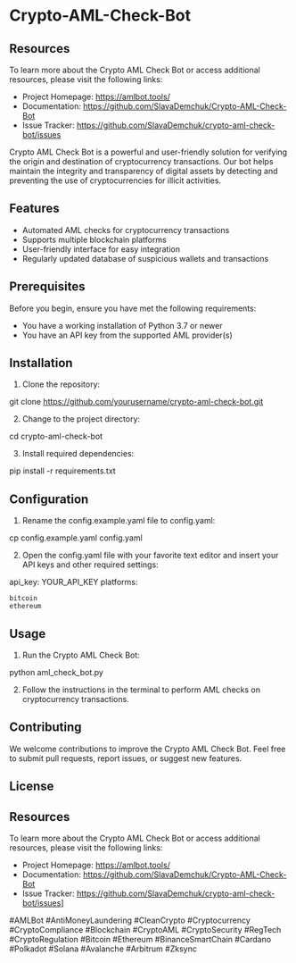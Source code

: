 # Crypto-AML-Check-Bot

## Resources

To learn more about the Crypto AML Check Bot or access additional resources, please visit the following links:

- Project Homepage: https://amlbot.tools/
- Documentation: https://github.com/SlavaDemchuk/Crypto-AML-Check-Bot
- Issue Tracker: https://github.com/SlavaDemchuk/crypto-aml-check-bot/issues

Crypto AML Check Bot is a powerful and user-friendly solution for verifying the origin and destination of cryptocurrency transactions. Our bot helps maintain the integrity and transparency of digital assets by detecting and preventing the use of cryptocurrencies for illicit activities.

## Features

- Automated AML checks for cryptocurrency transactions
- Supports multiple blockchain platforms
- User-friendly interface for easy integration
- Regularly updated database of suspicious wallets and transactions

## Prerequisites

Before you begin, ensure you have met the following requirements:

- You have a working installation of Python 3.7 or newer
- You have an API key from the supported AML provider(s)

## Installation

1. Clone the repository:

git clone https://github.com/yourusername/crypto-aml-check-bot.git


2. Change to the project directory:

cd crypto-aml-check-bot


3. Install required dependencies:

pip install -r requirements.txt


## Configuration

1. Rename the config.example.yaml file to config.yaml:

cp config.example.yaml config.yaml


2. Open the config.yaml file with your favorite text editor and insert your API keys and other required settings:

api_key: YOUR_API_KEY
platforms:

    bitcoin
    ethereum

## Usage

1. Run the Crypto AML Check Bot:

python aml_check_bot.py

2. Follow the instructions in the terminal to perform AML checks on cryptocurrency transactions.

## Contributing

We welcome contributions to improve the Crypto AML Check Bot. Feel free to submit pull requests, report issues, or suggest new features.

## License

## Resources

To learn more about the Crypto AML Check Bot or access additional resources, please visit the following links:

- Project Homepage: https://amlbot.tools/
- Documentation: https://github.com/SlavaDemchuk/Crypto-AML-Check-Bot
- Issue Tracker: https://github.com/SlavaDemchuk/crypto-aml-check-bot/issues]


#AMLBot #AntiMoneyLaundering #CleanCrypto #Cryptocurrency #CryptoCompliance #Blockchain #CryptoAML #CryptoSecurity #RegTech #CryptoRegulation #Bitcoin #Ethereum #BinanceSmartChain #Cardano #Polkadot #Solana #Avalanche #Arbitrum #Zksync
